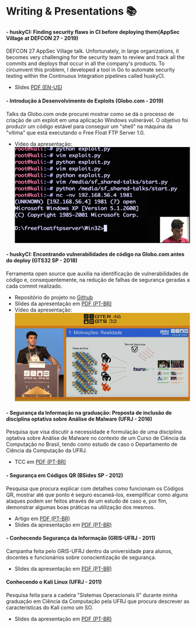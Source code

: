 # Writing & Presentations 📚

#### - huskyCI: Finding security flaws in CI before deploying them(AppSec Village at DEFCON 27 - 2019)

DEFCON 27 AppSec Village talk. Unfortunately, in large organizations, it becomes very challenging for the security team to review and track all the commits and deploys that occur in all the company's products. To circumvent this problem, I developed a tool in Go to automate security testing within the Continuous Integration pipelines called huskyCI.

* Slides [PDF (EN-US)](DEFCON-27-APP-SEC-VILLAGE-Rafael-Santos-huskyCI-Finding-security-flaws-in-CI-before-deploying-them.pdf)

#### - Introdução à Desenvolvimento de Exploits (Globo.com - 2019)

Talks da Globo.com onde procurei mostrar como se dá o processo de criação de um exploit em uma aplicação Windows vulnerável. O objetivo foi produzir um código estável para conseguir um "shell" na máquina da "vítima" que está executando o Free Float FTP Server 1.0.

* Vídeo da apresentação:
[![Video](exploit-dev.png)](https://vimeo.com/319004545/ed7785e811)

#### - huskyCI: Encontrando vulnerabilidades de código na Globo.com antes do deploy (GTS32 SP - 2018)

Ferramenta open source que auxilia na identificação de vulnerabilidades de código e, consequentemente, na redução de falhas de segurança geradas a cada commit realizado.

* Repositório do projeto no [Github](https://github.com/globocom/huskyci)
* Slides da apresentação em [PDF (PT-BR)](GTS32-huskyCI(PT-BR).pdf)
* Vídeo da apresentação:
[![Video](huskyci.png)](https://www.youtube.com/watch?v=mqMGfjkCPFQ)

#### - Segurança da Informação na graduação: Proposta de inclusão de disciplina optativa sobre Análise de Malware (UFRJ - 2016)

Pesquisa que visa discutir a necessidade e formulação de uma disciplina optativa sobre Análise de Malware no contexto de um Curso de Ciência da Computação no Brasil, tendo como estudo de caso o Departamento de Ciência da Computação da UFRJ.

* TCC em [PDF (PT-BR)](disciplina-analise-malware(PT-BR).pdf)

#### - Segurança em Códigos QR (BSides SP - 2012)

Pesquisa que procura explicar com detalhes como funcionam os Códigos QR, mostrar até que ponto é seguro escaneá-los, exemplificar como alguns ataques podem ser feitos através de um estudo de caso e, por fim, demonstrar algumas boas práticas na utilização dos mesmos.

* Artigo em [PDF (PT-BR)](seguranca-codigos-qr(PT-BR).pdf)
* Slides da apresentação em [PDF (PT-BR)](BSides(SP)-seguranca-codigos-qr(PT-BR).pdf)

#### - Conhecendo Segurança da Informação (GRIS-UFRJ - 2011)

Campanha feita pelo GRIS-UFRJ dentro da universidade para alunos, docentes e funcionários sobre conscientização de segurança.

* Slides da apresentação em [PDF (PT-BR)](GRIS(UFRJ)-conhecendo-seguranca-informacao(PT-BR).pdf)

#### Conhecendo o Kali Linux (UFRJ - 2011)

Pesquisa feita para a cadeira "Sistemas Operacionais II" durante minha graduação em Ciência da Computação pela UFRJ que procura descrever as características do Kali como um SO.

* Slides da apresentação em [PDF (PT-BR)](UFRJ-overview-kali-linux(PT-BR).pdf)
